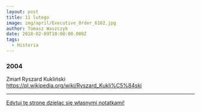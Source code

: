 ```yaml
---
layout: post
title: 11 lutego
image: img/april/Executive_Order_6102.jpg
author: Tomasz Waszczyk
date: 2018-02-09T10:00:00.000Z
tags:
  - Historia
---
```


### 2004

Zmarł Ryszard Kukliński https://pl.wikipedia.org/wiki/Ryszard_Kukli%C5%84ski

---

<a href="https://github.com/TomaszWaszczyk/historia.waszczyk.com/edit/master/src/content/february-9.md" target="_blank">Edytuj tę stronę dzieląc się własnymi notatkami!</a>
